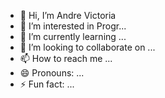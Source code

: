 - 👋 Hi, I’m Andre Victoria
- 👀 I’m interested in Progr...
- 🌱 I’m currently learning ...
- 💞️ I’m looking to collaborate on ...
- 📫 How to reach me ...
- 😄 Pronouns: ...
- ⚡ Fun fact: ...

<!---
Victoria-Jan-Paul-Andre-BSCS21A1/Victoria-Jan-Paul-Andre-BSCS21A1 is a ✨ special ✨ repository because its `README.md` (this file) appears on your GitHub profile.
You can click the Preview link to take a look at your changes.
--->
